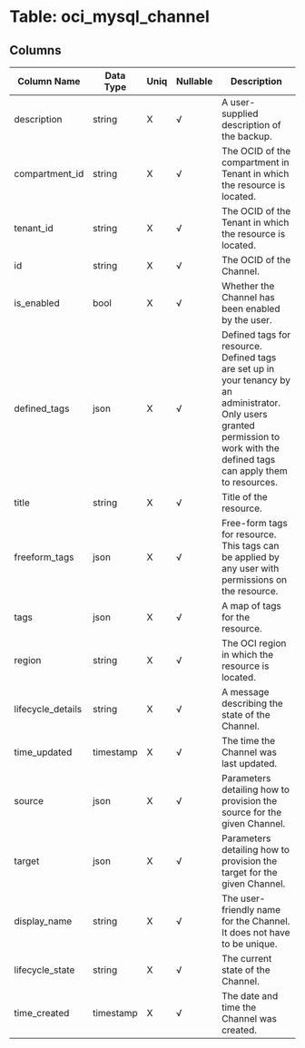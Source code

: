 # Table: oci_mysql_channel

## Columns 

|  Column Name   |  Data Type  | Uniq | Nullable | Description | 
|  ----  | ----  | ----  | ----  | ---- | 
| description | string | X | √ | A user-supplied description of the backup. | 
| compartment_id | string | X | √ | The OCID of the compartment in Tenant in which the resource is located. | 
| tenant_id | string | X | √ | The OCID of the Tenant in which the resource is located. | 
| id | string | X | √ | The OCID of the Channel. | 
| is_enabled | bool | X | √ | Whether the Channel has been enabled by the user. | 
| defined_tags | json | X | √ | Defined tags for resource. Defined tags are set up in your tenancy by an administrator. Only users granted permission to work with the defined tags can apply them to resources. | 
| title | string | X | √ | Title of the resource. | 
| freeform_tags | json | X | √ | Free-form tags for resource. This tags can be applied by any user with permissions on the resource. | 
| tags | json | X | √ | A map of tags for the resource. | 
| region | string | X | √ | The OCI region in which the resource is located. | 
| lifecycle_details | string | X | √ | A message describing the state of the Channel. | 
| time_updated | timestamp | X | √ | The time the Channel was last updated. | 
| source | json | X | √ | Parameters detailing how to provision the source for the given Channel. | 
| target | json | X | √ | Parameters detailing how to provision the target for the given Channel. | 
| display_name | string | X | √ | The user-friendly name for the Channel. It does not have to be unique. | 
| lifecycle_state | string | X | √ | The current state of the Channel. | 
| time_created | timestamp | X | √ | The date and time the Channel was created. | 


